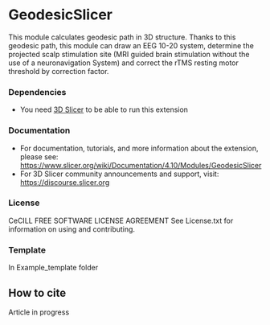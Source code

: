 # GeodesicSlicer
This module calculates geodesic path in 3D structure. Thanks to this geodesic path, this module can draw an EEG 10-20 system, determine the projected scalp stimulation site (MRI guided brain stimulation without the use of a neuronavigation System) and correct the rTMS resting motor threshold by correction factor. 

### Dependencies 
- You need [3D Slicer](https://download.slicer.org/) to be able to run this extension

### Documentation
- For documentation, tutorials, and more information about the extension, please see: https://www.slicer.org/wiki/Documentation/4.10/Modules/GeodesicSlicer
- For 3D Slicer community announcements and support, visit: https://discourse.slicer.org

### License
CeCILL FREE SOFTWARE LICENSE AGREEMENT
See License.txt for information on using and contributing.

### Template
In Example_template folder

## How to cite
Article in progress
